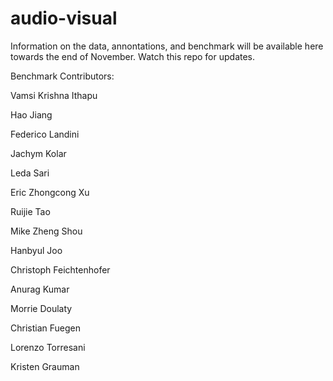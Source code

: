 # audio-visual

Information on the data, annontations, and benchmark will be available here towards the end of November. Watch this repo for updates.

Benchmark Contributors:

Vamsi Krishna Ithapu

Hao Jiang

Federico Landini

Jachym Kolar

Leda Sari

Eric Zhongcong Xu

Ruijie Tao

Mike Zheng Shou

Hanbyul Joo

Christoph Feichtenhofer

Anurag Kumar

Morrie Doulaty

Christian Fuegen

Lorenzo Torresani

Kristen Grauman
